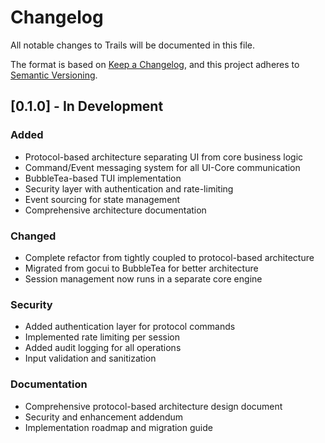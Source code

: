 # Changelog

All notable changes to Trails will be documented in this file.

The format is based on [Keep a Changelog](https://keepachangelog.com/en/1.0.0/),
and this project adheres to [Semantic Versioning](https://semver.org/spec/v2.0.0.html).

## [0.1.0] - In Development

### Added
- Protocol-based architecture separating UI from core business logic
- Command/Event messaging system for all UI-Core communication
- BubbleTea-based TUI implementation
- Security layer with authentication and rate-limiting
- Event sourcing for state management
- Comprehensive architecture documentation

### Changed
- Complete refactor from tightly coupled to protocol-based architecture
- Migrated from gocui to BubbleTea for better architecture
- Session management now runs in a separate core engine

### Security
- Added authentication layer for protocol commands
- Implemented rate limiting per session
- Added audit logging for all operations
- Input validation and sanitization

### Documentation
- Comprehensive protocol-based architecture design document
- Security and enhancement addendum
- Implementation roadmap and migration guide